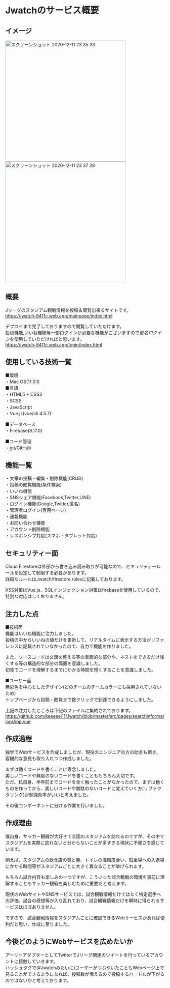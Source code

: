 # Jwatchのサービス概要
## イメージ
<img width="380" alt="スクリーンショット 2020-12-11 23 35 33" src="https://user-images.githubusercontent.com/64242843/101916008-b7259d80-3c09-11eb-9426-711b5cb30d9b.png">
<img width="380" alt="スクリーンショット 2020-12-11 23 37 28" src="https://user-images.githubusercontent.com/64242843/101916140-e3411e80-3c09-11eb-86f1-30cf63d0081d.png">

## 概要
Jリーグのスタジアム観戦情報を投稿＆閲覧出来るサイトです。  
https://jwatch-8411c.web.app/mainpage/index.html  

デプロイまで完了しておりますので閲覧していただけます。  
投稿機能,いいね機能等一部ログインが必要な機能がございますので*匿名ログイン*を使用していただければと思います。  
https://jwatch-8411c.web.app/login/index.html

## 使用している技術一覧
■環境  
・Mac OS(11.0.1)  
■言語  
・HTML5 + CSS3  
・SCSS  
・JavaScript  
・Vue.js(vue/cli 4.5.7)

■データベース  
・Firebase(8.17.0)  

■コード管理  
・git/GitHub

## 機能一覧
・文章の投稿・編集・削除機能(CRUD)  
・投稿の閲覧機能(条件検索)  
・いいね機能  
・SNSシェア機能(Facebook,Twitter,LINE)  
・ログイン機能(Google,Twitter,匿名)  
・管理者ログイン(専用ページ)  
・通報機能  
・お問い合わせ機能  
・アカウント削除機能  
・レスポンシブ対応(スマホ・タブレット対応)  

## セキュリティー面
Cloud Firestoreは外部から書き込み読み取りが可能なので、セキュリティールールを設定して制限する必要があります。  
詳細なルールはJwatch/firestore.rulesに記載しております。  

XSS対策はVue.js、SQLインジェクション対策はfirebaseを使用しているので、特別な対応はしておりません。

## 注力した点
■技術面  
機能はいいね機能に注力しました。  
投稿の中からいいねの値だけを更新して、リアルタイムに表示する方法がリファレンスに記載されていなかったので、自力で機能を作りました。  

また、ソースコードは文頭を整える等の表面的な部分や、ネストをできるだけ浅くする等の構造的な部分の両面を意識しました。  
初見でコードを理解するまでにかかる時間を短くすることを意識しました。  

■ユーザー面  
無彩色を中心としたデザイン(どのチームのチームカラーにも採用されていないため)  
トップページから投稿・閲覧まで数クリックで到達できるようにしました。  

上記の注力したところは下記のファイルに集約されております。  
https://github.com/keeeeei11/Jwatch/blob/master/src/pages/searchinformation/App.vue

## 作成過程
独学でWebサービスを作成しましたが、現役のエンジニアの方の助言も頂き、客観的な意見も取り入れつつ作成しました。  

まずは動くコードを書くことに専念しました。  
美しいコードや無駄のないコードを書くことももちろん大切です。  
ただ、私自身、半年前までコードを全く触ったことがなかったので、まずは動くものを作ってから、美しいコードや無駄のないコードに変えていく方(リファクタリング)が勉強効率がいいと考えました。  

その後コンポーネントに分ける作業を行いました。  


## 作成理由
僕自身、サッカー観戦が大好きで全国のスタジアムを訪れるのですが、その中でスタジアムを実際に訪れないと分からないことが多すぎる現状に不便さを感じています。  

例えば、スタジアムの飲食店の質と量、トイレの混雑度合い、駐車場への入退場にかかる時間等がスタジアムごとに大きく異なることが挙げられます。  

もちろん試合内容も楽しみの一つですが、こういった試合観戦の環境を事前に理解することもサッカー観戦を楽しむために重要だと考えます。  

現状のWebサイトやSNSサービスでは、試合観戦情報だけではなく特定選手への評価、試合の感想等が入り乱れており、試合観戦情報だけを瞬時に得られるサービスはほぼありません。  

ですので、試合観戦情報をスタジアムごとに確認できるWebサービスがあれば便利だと思い、作成に至りました。  


## 今後どのようにWebサービスを広めたいか
アーリーアダプターとしてTwitterでJリーグ関連のツイートを行っているアカウントに接触していきます。  
ハッシュタグで(#Jwatchみたいに)ユーザーがつぶやいたこともWebページ上で見ることができるようになれば、投稿数が増えるので投稿するハードルが下がるのではないかと考えております。  

